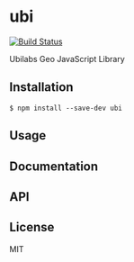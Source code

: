 # ubi

[![Build Status](https://secure.travis-ci.org/ubilabs/ubi.js.png?branch=master)](http://travis-ci.org/ubilabs/ubi)

Ubilabs Geo JavaScript Library

## Installation

```
$ npm install --save-dev ubi
```

## Usage

## Documentation

## API

## License

MIT
